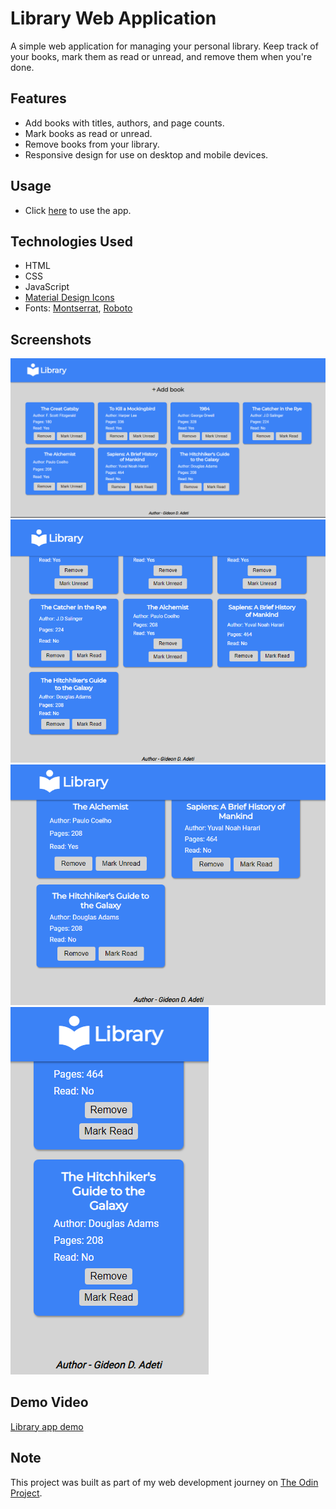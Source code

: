 # Library Web Application

A simple web application for managing your personal library. Keep track of your books, mark them as read or unread, and remove them when you're done.

## Features

- Add books with titles, authors, and page counts.
- Mark books as read or unread.
- Remove books from your library.
- Responsive design for use on desktop and mobile devices.

## Usage
- Click [here](https://gideon-d-adeti.github.io/library/) to use the app.

## Technologies Used

- HTML
- CSS
- JavaScript
- [Material Design Icons](https://materialdesignicons.com/)
- Fonts: [Montserrat](https://fonts.google.com/specimen/Montserrat), [Roboto](https://fonts.google.com/specimen/Roboto)

## Screenshots

![Big Screen](images/screenshots/Library%20app%20screenshot%20-%20big%20screen.png)
![Normal Screen](images/screenshots/Library%20app%20screenshot%20-%20normal%20screen.png)
![Small Screen](images/screenshots/Library%20app%20screenshot%20-%20small%20screen.png)
![Extra Small Screen](images/screenshots/Library%20app%20screenshot%20-%20x%20small%20screen.png)

## Demo Video

[Library app demo](/videos/Library%20app%20demo.mp4)

## Note

This project was built as part of my web development journey on [The Odin Project](https://www.theodinproject.com/).